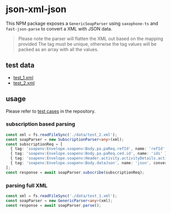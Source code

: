 # json-xml-json

This NPM package exposes a `GenericSoapParser` using `saxophone-ts` and `fast-json-parse` to convert a XML with JSON data.

> Please note the parser will flatten the XML out based on the mapping provided
> The tag must be unique, otherwise the tag values will be packed as an array with all the values.

## test data

- [test_1.xml](https://github.com/agrawald/json-xml-json/blob/master/data/test_1.xml)
- [test_2.xml](https://github.com/agrawald/json-xml-json/blob/master/data/test_2.xml)

## usage

Please refer to [test cases](https://github.com/agrawald/json-xml-json/blob/master/src/index.test.ts) in the repository.

### subscription based parsing

```typescript
const xml = fs.readFileSync('./data/test_2.xml');
const soapParser = new SubscriptionParser<any>(xml);
const subscriptionReq = [
  { tag: 'soapenv:Envelope.soapenv:Body.pa.paReq.refId', name: 'refId' },
  { tag: 'soapenv:Envelope.soapenv:Body.pa.paReq.ced.id', name: 'ids' },
  { tag: 'soapenv:Envelope.soapenv:Header.activity.activityDetails.activityId', name: 'actId' },
  { tag: 'soapenv:Envelope.soapenv:Body.dataJson', name: 'json', converter: dataJsonConverter },
];
const response = await soapParser.subscribe(subscriptionReq);
```

### parsing full XML

```typescript
const xml = fs.readFileSync('./data/test_1.xml');
const soapParser = new GenericParser<any>(xml);
const response = await soapParser.parse();
```
